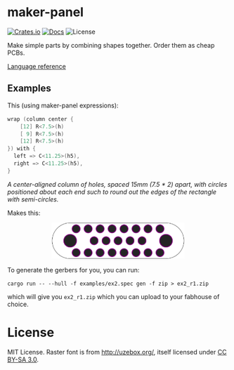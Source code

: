 # maker-panel

[![Crates.io](https://img.shields.io/crates/v/maker-panel.svg)](https://crates.io/crates/maker-panel)
[![Docs](https://docs.rs/maker-panel/badge.svg)](https://docs.rs/maker-panel/)
![License](https://img.shields.io/crates/l/maker-panel)

Make simple parts by combining shapes together. Order them as cheap PCBs.

[Language reference](docs/spec-reference.md)

## Examples

This (using maker-panel expressions):

```go
wrap (column center {
    [12] R<7.5>(h)
    [ 9] R<7.5>(h)
    [12] R<7.5>(h)
}) with {
  left => C<11.25>(h5),
  right => C<11.25>(h5),
}
```

_A center-aligned column of holes, spaced 15mm (7.5 * 2) apart, with circles positioned about each end such to round out the edges of the rectangle with semi-circles._

Makes this:

<p align="center">
  <img alt="Example 2" src="examples/ex2.png" width="60%">
</p>

To generate the gerbers for you, you can run:

```shell
cargo run -- --hull -f examples/ex2.spec gen -f zip > ex2_r1.zip
```

which will give you `ex2_r1.zip` which you can upload to your fabhouse of choice.

# License

MIT License. Raster font is from http://uzebox.org/, itself licensed under [CC BY-SA 3.0](https://creativecommons.org/licenses/by-sa/3.0/).
